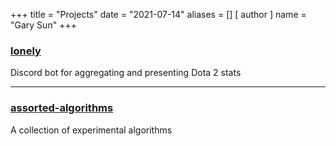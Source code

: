 +++
title = "Projects"
date = "2021-07-14"
aliases = []
[ author ]
  name = "Gary Sun"
+++

### [lonely](https://github.com/angary/lonely-bot)
Discord bot for aggregating and presenting Dota 2 stats


---

### [assorted-algorithms](https://github.com/angary/assorted-algorithms)
A collection of experimental algorithms

